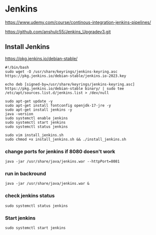 # Jenkins

https://www.udemy.com/course/continous-integration-jenkins-pipelines/

https://github.com/anshulc55/Jenkins_Upgradev3.git

## Install Jenkins

https://pkg.jenkins.io/debian-stable/

```
#!/bin/bash
sudo wget -O /usr/share/keyrings/jenkins-keyring.asc https://pkg.jenkins.io/debian-stable/jenkins.io-2023.key

echo deb [signed-by=/usr/share/keyrings/jenkins-keyring.asc] https://pkg.jenkins.io/debian-stable binary/ | sudo tee /etc/apt/sources.list.d/jenkins.list > /dev/null

sudo apt-get update -y
sudo apt-get install fontconfig openjdk-17-jre -y
sudo apt-get install jenkins -y
java -version
sudo systemctl enable jenkins
sudo systemctl start jenkins
sudo systemctl status jenkins
```

```
sudo vim install_jenkins.sh
sudo chmod +x install_jenkins.sh && ./install_jenkins.sh
```

### change ports for jenkins if 8080 doesn't work

```
java -jar /usr/share/java/jenkins.war --httpPort=8081
```

### run in backround

```
java -jar /usr/share/java/jenkins.war &
```

### check jenkins status

```
sudo systemctl status jenkins
```

### Start jenkins

```
sudo systemctl start jenkins
```
